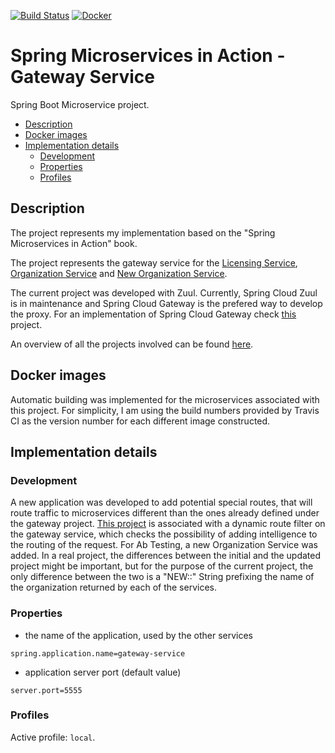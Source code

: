 [![Build Status](https://travis-ci.org/mariamihai/sma-gateway-service.svg?branch=master)](https://travis-ci.org/mariamihai/sma-gateway-service)
[![Docker](https://img.shields.io/docker/v/mariamihai/sma-eureka-service?sort=date)](https://hub.docker.com/r/mariamihai/sma-eureka-service)

# Spring Microservices in Action - Gateway Service
Spring Boot Microservice project.

  - [Description](#description)
  - [Docker images](#docker-images)
  - [Implementation details](#implementation-details)
    - [Development](#development)
    - [Properties](#properties)
    - [Profiles](#profiles)

## Description
The project represents my implementation based on the "Spring Microservices in Action" book.

The project represents the gateway service for the [Licensing Service](https://github.com/mariamihai/sma-licensing-service), [Organization Service](https://github.com/mariamihai/sma-organization-service) and [New Organization Service](https://github.com/mariamihai/sma-organization-new-service).

The current project was developed with Zuul. Currently, Spring Cloud Zuul is in maintenance and Spring Cloud Gateway is the prefered way to develop the proxy. For an implementation of Spring Cloud Gateway check [this](https://github.com/mariamihai/udemy-sbm-brewery-gateway) project.

An overview of all the projects involved can be found [here](https://github.com/mariamihai/sma-overview).

## Docker images
Automatic building was implemented for the microservices associated with this project.
For simplicity, I am using the build numbers provided by Travis CI as the version number for each different image constructed.

## Implementation details
### Development
A new application was developed to add potential special routes, that will route traffic to microservices different than the ones already defined under the gateway project.
[This project](https://github.com/mariamihai/sma-special-routes-service) is associated with a dynamic route filter on the gateway service, which checks the possibility of adding intelligence to the routing of the request.
For Ab Testing, a new Organization Service was added. In a real project, the differences between the initial and the updated project might be important, but for the purpose of the current project, the only difference between the two is a "NEW::" String prefixing the name of the organization returned by each of the services.

### Properties
- the name of the application, used by the other services 
```
spring.application.name=gateway-service
```
- application server port (default value)
```
server.port=5555
```

### Profiles
Active profile: `local`.
